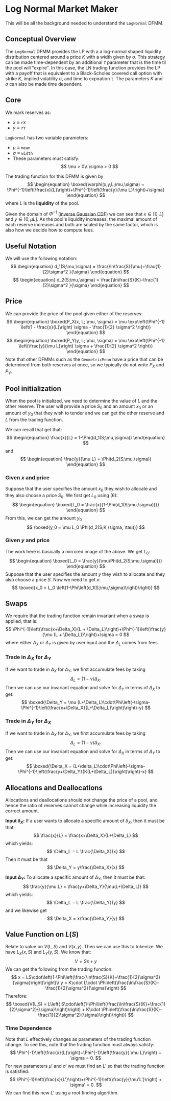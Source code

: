 # Log Normal Market Maker
This will be all the background needed to understand the `LogNormal` DFMM.

## Conceptual Overview
The `LogNormal` DFMM provides the LP with a a log-normal shaped liquidity distribution centered around a price $K$ with a width given by $\sigma$.
This strategy can be made time-dependent by an additional $\tau$ parameter that is the time til the pool will "expire".
In this case, the LN trading function provides the LP with a payoff that is equivalent to a Black-Scholes covered call option with strike $K$, implied volatility $\sigma$, and time to expiration $\tau$. The parameters $K$ and $\sigma$ can also be made time dependent.

## Core
We mark reserves as:
- $x \equiv \mathtt{rX}$
- $y \equiv \mathtt{rY}$

`LogNormal` has two variable parameters:
- $\mu \equiv \mathtt{mean}$
- $\sigma \equiv \mathtt{width}$
- These parameters must satisfy:
$$
\mu > 0\\
\sigma > 0
$$

The trading function for this DFMM is given by
$$
\begin{equation}
\boxed{\varphi(x,y,L;\mu,\sigma) = \Phi^{-1}\left(\frac{x}{L}\right)+\Phi^{-1}\left(\frac{y}{\mu L}\right)+\sigma}
\end{equation}
$$
where $L$ is the **liquidity** of the pool.

Given the domain of $\Phi^{-1}$ ([inverse Gaussian CDF](https://en.wikipedia.org/wiki/Normal_distribution)) we can see that $x\in [0,L]$ and $y\in [0,\mu L]$.
As the pool's liquidity increases, the maximal amount of each reserve increases and both are scaled by the same factor, which is also how we decide how to compute fees.

## Useful Notation
We will use the following notation:
$$
\begin{equation}
d_1(S;\mu,\sigma) = \frac{\ln\frac{S}{\mu}+\frac{1}{2}\sigma^2 }{\sigma}
\end{equation}
$$
$$
\begin{equation}
d_2(S;\mu,\sigma) = \frac{\ln\frac{S}{K}-\frac{1}{2}\sigma^2 }{\sigma}
\end{equation}
$$

## Price
We can provide the price of the pool given either of the reserves:
$$
\begin{equation}
\boxed{P_X(x, L; \mu, \sigma) = \mu \exp\left(\Phi^{-1} \left(1 - \frac{x}{L}\right) \sigma  - \frac{1}{2} \sigma^2 \right)} 
\end{equation}
$$
$$
\begin{equation}
\boxed{P_Y(y, L; \mu, \sigma) = \mu \exp\left(\Phi^{-1} \left(\frac{y}{\mu L}\right) \sigma + \frac{1}{2} \sigma^2 \right)}
\end{equation}
$$
Note that other DFMMs such as the `GeometricMean` have a price that can be determined from both reserves at once, so we typically do not write $P_X$ and $P_Y$.

## Pool initialization
When the pool is initialized, we need to determine the value of $L$ and the other reserve.
The user will provide a price $S_0$ and an amount $x_0$ or an amount of $y_0$ that they wish to tender and we can get the other reserve and $L$ from the trading function.

We can recall that get that:
$$
\begin{equation}
\frac{x}{L} = 1-\Phi((d_1(S;\mu,\sigma))
\end{equation}
$$
and
$$
\begin{equation}
\frac{y}{\mu L} = \Phi(d_2(S;\mu,\sigma))
\end{equation}
$$


### Given $x$ and price
Suppose that the user specifies the amount $x_0$ they wish to allocate and they also choose a price $S_0$.
We first get $L_0$ using (6):
$$
\begin{equation}
\boxed{L_0 = \frac{x}{1-\Phi(d_1(S;\mu,\sigma))}}
\end{equation}
$$
From this, we can get the amount $y_0$ 
$$
\boxed{y_0 = \mu L_0 \Phi(d_2(S;K,\sigma, \tau))}
$$


### Given $y$ and price
The work here is basically a mirrored image of the above.
We get $L_0$:
$$
\begin{equation}
\boxed{L_0 = \frac{y}{\mu\Phi(d_2(S;\mu,\sigma))}}
\end{equation}
$$
Suppose that the user specifies the amount $y$ they wish to allocate and they also choose a price $S$.
Now we need to get $x$:
$$
\boxed{x_0 = L_0 \left(1-\Phi\left(d_1(S;\mu,\sigma)\right)\right)}
$$

## Swaps
We require that the trading function remain invariant when a swap is applied, that is:
$$
\Phi^{-1}\left(\frac{x+\Delta_X}{L + \Delta_L}\right)+\Phi^{-1}\left(\frac{y}{\mu (L + \Delta_L)}\right)+\sigma = 0
$$
where either $\Delta_X$ or $\Delta_Y$ is given by user input and the $\Delta_L$ comes from fees.

### Trade in $\Delta_X$ for $\Delta_Y$
If we want to trade in $\Delta_X$ for $\Delta_Y$, 
we first accumulate fees by taking 
$$
\Delta_L = (1-\gamma) \Delta_X.
$$
Then we can use our invariant equation and solve for $\Delta_Y$ in terms of $\Delta_X$ to get:
$$
\boxed{\Delta_Y = \mu (L+\Delta_L)\cdot\Phi\left(-\sigma-\Phi^{-1}\left(\frac{x+\Delta_X}{L+\Delta_L}\right)\right)-y}
$$

### Trade in $\Delta_Y$ for $\Delta_X$
If we want to trade in $\Delta_X$ for $\Delta_Y$, 
we first accumulate fees by taking 
$$
\Delta_L = (1-\gamma) \Delta_X.
$$
Then we can use our invariant equation and solve for $\Delta_X$ in terms of $\Delta_Y$ to get:
$$
\boxed{\Delta_X = (L+\delta_L)\cdot\Phi\left(-\sigma-\Phi^{-1}\left(\frac{y+\Delta_Y}{K(L+\Delta_L)}\right)\right)-x}
$$

## Allocations and Deallocations
Allocations and deallocations should not change the price of a pool, and hence the ratio of reserves cannot change while increasing liquidity the correct amount.

**Input $\delta_X$:** If a user wants to allocate a specific amount of $\delta_X$, then it must be that:
$$
\frac{x}{L} = \frac{x+\Delta_X}{L+\Delta_L}
$$
which yields:
$$
\Delta_L = L \frac{\Delta_X}{x}
$$
Then it must be that
$$
\Delta_Y = y\frac{\Delta_X}{x} 
$$

**Input $\Delta_Y$:** To allocate a specific amount of $\Delta_Y$, then it must be that:
$$
\frac{y}{\mu L} = \frac{y+\Delta_Y}{\mu(L+\Delta_L)}
$$
which yields:
$$
\Delta_L = L \frac{\Delta_Y}{y}
$$
and we likewise get
$$
\Delta_X = x\frac{\Delta_Y}{y}
$$


## Value Function on $L(S)$
Relate to value on $V(L,S)$ and $V(x,y)$. 
Then we can use this to tokenize. We have $L_X(x, S)$ and $L_Y(y, S)$.
We know that:
$$
V = Sx + y
$$
We can get the following from the trading function:
$$
x = LS\cdot\left(1-\Phi\left(\frac{\ln\frac{S}{K}+\frac{1}{2}\sigma^2}{\sigma}\right)\right)\\
y = K\cdot L\cdot \Phi\left(\frac{\ln\frac{S}{K}-\frac{1}{2}\sigma^2}{\sigma}\right)
$$
Therefore:
$$
\boxed{V(L,S) = L\left( S\cdot\left(1-\Phi\left(\frac{\ln\frac{S}{K}+\frac{1}{2}\sigma^2}{\sigma}\right)\right) + K\cdot \Phi\left(\frac{\ln\frac{S}{K}-\frac{1}{2}\sigma^2}{\sigma}\right)\right)}
$$

### Time Dependence
Note that $L$ effectively changes as parameters of the trading function change.
To see this, note that the trading function must always satisfy:
$$
\Phi^{-1}\left(\frac{x}{L}\right)+\Phi^{-1}\left(\frac{y}{
\mu L}\right) + \sigma  = 0.
$$
For new parameters $\mu'$ and $\sigma'$ we must find an $L'$ so that the trading function is satisfied:
$$
\Phi^{-1}\left(\frac{x}{L'}\right)+\Phi^{-1}\left(\frac{y}{\mu'L'}\right) + \sigma' = 0.
$$
We can find this new $L'$ using a root finding algorithm. 